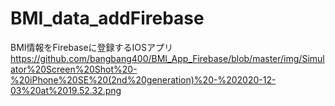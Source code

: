 # BMI_data_addFirebase
BMI情報をFirebaseに登録するIOSアプリ
https://github.com/bangbang400/BMI_App_Firebase/blob/master/img/Simulator%20Screen%20Shot%20-%20iPhone%20SE%20(2nd%20generation)%20-%202020-12-03%20at%2019.52.32.png
